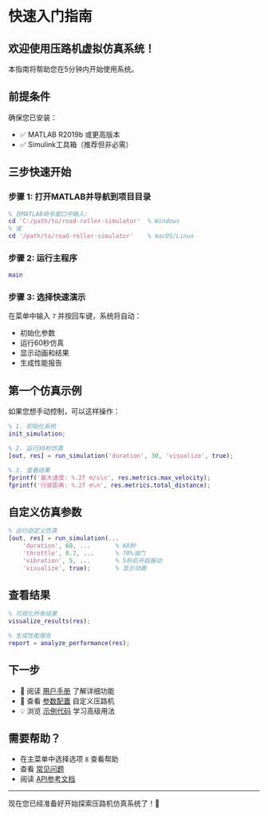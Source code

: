 # 快速入门指南

## 欢迎使用压路机虚拟仿真系统！

本指南将帮助您在5分钟内开始使用系统。

## 前提条件

确保您已安装：
- ✅ MATLAB R2019b 或更高版本
- ✅ Simulink工具箱（推荐但非必需）

## 三步快速开始

### 步骤 1: 打开MATLAB并导航到项目目录

```matlab
% 在MATLAB命令窗口中输入:
cd 'C:/path/to/road-roller-simulator'  % Windows
% 或
cd '/path/to/road-roller-simulator'    % macOS/Linux
```

### 步骤 2: 运行主程序

```matlab
main
```

### 步骤 3: 选择快速演示

在菜单中输入 `7` 并按回车键，系统将自动：
- 初始化参数
- 运行60秒仿真
- 显示动画和结果
- 生成性能报告

## 第一个仿真示例

如果您想手动控制，可以这样操作：

```matlab
% 1. 初始化系统
init_simulation;

% 2. 运行30秒仿真
[out, res] = run_simulation('duration', 30, 'visualize', true);

% 3. 查看结果
fprintf('最大速度: %.2f m/s\n', res.metrics.max_velocity);
fprintf('行驶距离: %.2f m\n', res.metrics.total_distance);
```

## 自定义仿真参数

```matlab
% 运行自定义仿真
[out, res] = run_simulation(...
    'duration', 60, ...       % 60秒
    'throttle', 0.7, ...      % 70%油门
    'vibration', 5, ...       % 5秒后开启振动
    'visualize', true);       % 显示动画
```

## 查看结果

```matlab
% 可视化所有结果
visualize_results(res);

% 生成性能报告
report = analyze_performance(res);
```

## 下一步

- 📖 阅读 [用户手册](user_guide.md) 了解详细功能
- 🔧 查看 [参数配置](technical_specs.md) 自定义压路机
- 💡 浏览 [示例代码](examples/) 学习高级用法

## 需要帮助？

- 在主菜单中选择选项 `8` 查看帮助
- 查看 [常见问题](../README.md#常见问题)
- 阅读 [API参考文档](api_reference.md)

---

现在您已经准备好开始探索压路机仿真系统了！🎉
